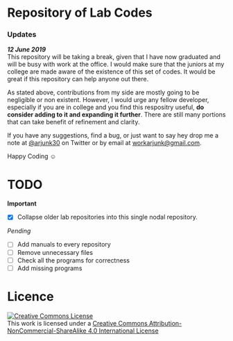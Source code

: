 # Repository of Lab Codes

### Updates

***12 June 2019***  
This repository will be taking a break, given that I have now graduated and will be busy with work at the office. 
I would make sure that the juniors at my college are made aware of the existence of this set of codes. It would
be great if this repository can help anyone out there.  

As stated above, contributions from my side are mostly going to be negligible or non existent. However, I would 
urge any fellow developer, especially if you are in college and you find this respositry useful, **do consider adding to it and
expanding it further**. There are still many portions that can take benefit of refinement and clarity.    

If you have any suggestions, find a bug, or just want to say hey drop me a note at [@arjunk30](https://twitter.com/arjunk30) on Twitter or by email at workarjunk@gmail.com.  

Happy Coding :relaxed:

# TODO

**Important**
- [x] Collapse older lab repositories into this single nodal repository.

*Pending*
- [ ] Add manuals to every repository
- [ ] Remove unnecessary files
- [ ] Check all the programs for correctness
- [ ] Add missing programs

# Licence

<a rel="license" href="http://creativecommons.org/licenses/by-nc-sa/4.0/"><img alt="Creative Commons License" style="border-width:0" src="https://i.creativecommons.org/l/by-nc-sa/4.0/88x31.png" /></a><br />This work is licensed under a <a rel="license" href="http://creativecommons.org/licenses/by-nc-sa/4.0/">Creative Commons Attribution-NonCommercial-ShareAlike 4.0 International License</a>
